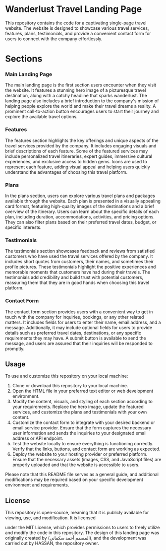 # Wanderlust Travel Landing Page

This repository contains the code for a captivating single-page travel website. The website is designed to showcase various travel services, features, plans, testimonials, and provide a convenient contact form for users to connect with the company effortlessly.

# Sections

### Main Landing Page

The main landing page is the first section users encounter when they visit the website. It features a stunning hero image of a picturesque travel destination, along with a catchy headline that sparks wanderlust. The landing page also includes a brief introduction to the company's mission of helping people explore the world and make their travel dreams a reality. A prominent call-to-action button encourages users to start their journey and explore the available travel options.

### Features

The features section highlights the key offerings and unique aspects of the travel services provided by the company. It includes engaging visuals and brief descriptions of each feature. Some of the featured services may include personalized travel itineraries, expert guides, immersive cultural experiences, and exclusive access to hidden gems. Icons are used to represent each feature, adding visual appeal and helping users quickly understand the advantages of choosing this travel platform.

### Plans

In the plans section, users can explore various travel plans and packages available through the website. Each plan is presented in a visually appealing card format, featuring high-quality images of the destinations and a brief overview of the itinerary. Users can learn about the specific details of each plan, including duration, accommodations, activities, and pricing options. They can also filter plans based on their preferred travel dates, budget, or specific interests.

### Testimonials

The testimonials section showcases feedback and reviews from satisfied customers who have used the travel services offered by the company. It includes short quotes from customers, their names, and sometimes their profile pictures. These testimonials highlight the positive experiences and memorable moments that customers have had during their travels. The testimonials add credibility and build trust with potential customers, reassuring them that they are in good hands when choosing this travel platform.

### Contact Form

The contact form section provides users with a convenient way to get in touch with the company for inquiries, bookings, or any other related matters. It includes fields for users to enter their name, email address, and a message. Additionally, it may include optional fields for users to provide details such as preferred travel dates, destinations, or any specific requirements they may have. A submit button is available to send the message, and users are assured that their inquiries will be responded to promptly.

## Usage

To use and customize this repository on your local machine:

1. Clone or download this repository to your local machine.
2. Open the HTML file in your preferred text editor or web development environment.
3. Modify the content, visuals, and styling of each section according to your requirements. Replace the hero image, update the featured services, and customize the plans and testimonials with your own content.
4. Customize the contact form to integrate with your desired backend or email service provider. Ensure that the form captures the necessary user information and sends the inquiries to your designated email address or API endpoint.
5. Test the website locally to ensure everything is functioning correctly. Verify that the links, buttons, and contact form are working as expected.
6. Deploy the website to your hosting provider or preferred platform. Ensure that the necessary assets (images, CSS, and JavaScript files) are properly uploaded and that the website is accessible to users.

Please note that this README file serves as a general guide, and additional modifications may be required based on your specific development environment and requirements.

## License


This repository is open-source, meaning that it is publicly available for viewing, use, and modification. It is licensed 

under the MIT License, which provides permissions to users to freely utilize and modify the code in this repository. The 
design of this landing page was originally created by (المصمم أحمد سكماني), and the development was carried out by HASSAN,
the repository owner.